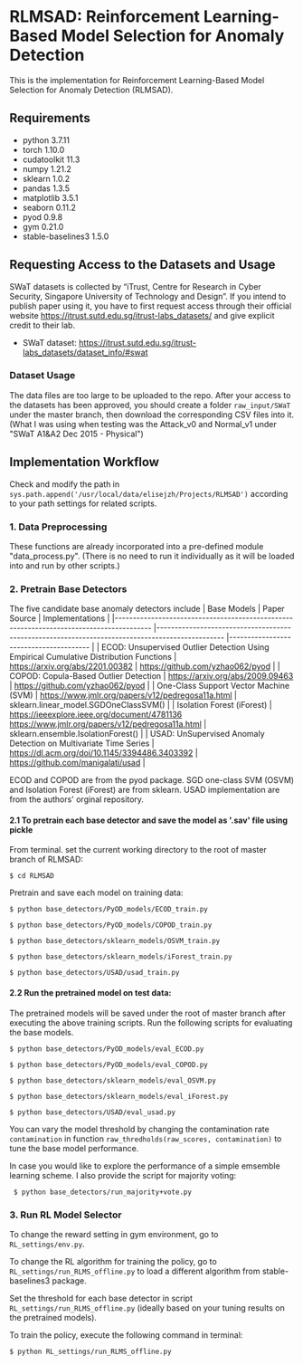 # RLMSAD: Reinforcement Learning-Based Model Selection for Anomaly Detection
This is the implementation for Reinforcement Learning-Based Model Selection for Anomaly Detection (RLMSAD).

## Requirements
 * python 3.7.11
 * torch 1.10.0
 * cudatoolkit 11.3
 * numpy 1.21.2
 * sklearn 1.0.2
 * pandas 1.3.5
 * matplotlib 3.5.1
 * seaborn 0.11.2
 * pyod 0.9.8
 * gym 0.21.0
 * stable-baselines3 1.5.0


## Requesting Access to the Datasets and Usage

SWaT datasets is collected by “iTrust, Centre for Research in Cyber Security, Singapore University of Technology and Design”. If you intend to publish paper using it, you have to first request access through their official website https://itrust.sutd.edu.sg/itrust-labs_datasets/ and give explicit credit to their lab.

* SWaT dataset: https://itrust.sutd.edu.sg/itrust-labs_datasets/dataset_info/#swat

### Dataset Usage
The data files are too large to be uploaded to the repo. After your access to the datasets has been approved, you should create a folder ```raw_input/SWaT``` under the master branch, then download the corresponding CSV files into it. (What I was using when testing was the Attack_v0 and Normal_v1 under "SWaT A1&A2 Dec 2015 - Physical")

## Implementation Workflow

Check and modify the path in ```sys.path.append('/usr/local/data/elisejzh/Projects/RLMSAD')``` according to your path settings for related scripts.

### 1. Data Preprocessing
These functions are already incorporated into a pre-defined module "data_process.py". (There is no need to run it individually as it will be loaded into and run by other scripts.)
### 2. Pretrain Base Detectors
The five candidate base anomaly detectors include
| Base Models                                                                            	| Paper Source                                                                                   	| Implementations                       	|
|----------------------------------------------------------------------------------------	|------------------------------------------------------------------------------------------------	|---------------------------------------	|
| ECOD: Unsupervised Outlier Detection Using Empirical Cumulative Distribution Functions 	| https://arxiv.org/abs/2201.00382                                                               	| https://github.com/yzhao062/pyod      	|
| COPOD: Copula-Based Outlier Detection                                                  	| https://arxiv.org/abs/2009.09463                                                               	| https://github.com/yzhao062/pyod      	|
| One-Class Support Vector Machine (SVM)                                                 	| https://www.jmlr.org/papers/v12/pedregosa11a.html                                              	| sklearn.linear_model.SGDOneClassSVM() 	|
| Isolation Forest (iForest)                                                             	| https://ieeexplore.ieee.org/document/4781136 https://www.jmlr.org/papers/v12/pedregosa11a.html 	| sklearn.ensemble.IsolationForest()    	|
| USAD: UnSupervised Anomaly Detection on Multivariate Time Series                       	| https://dl.acm.org/doi/10.1145/3394486.3403392                                                 	| https://github.com/manigalati/usad    	|

ECOD and COPOD are from the pyod package. SGD one-class SVM (OSVM) and Isolation Forest (iForest) are from sklearn. USAD implementation are from the authors' orginal repository.

#### 2.1 To pretrain each base detector and save the model as '.sav' file using pickle
From terminal. set the current working directory to the root of master branch of RLMSAD: 

  ```$ cd RLMSAD```

Pretrain and save each model on training data:

 ```$ python base_detectors/PyOD_models/ECOD_train.py```
 
 ```$ python base_detectors/PyOD_models/COPOD_train.py```
 
 ```$ python base_detectors/sklearn_models/OSVM_train.py```
 
 ```$ python base_detectors/sklearn_models/iForest_train.py```
 
 ```$ python base_detectors/USAD/usad_train.py```

#### 2.2 Run the pretrained model on test data:
The pretrained models will be saved under the root of master branch after executing the above training scripts.
Run the following scripts for evaluating the base models.

 ```$ python base_detectors/PyOD_models/eval_ECOD.py```
 
 ```$ python base_detectors/PyOD_models/eval_COPOD.py```
 
 ```$ python base_detectors/sklearn_models/eval_OSVM.py```

 ```$ python base_detectors/sklearn_models/eval_iForest.py```
 
 ```$ python base_detectors/USAD/eval_usad.py```
 
 You can vary the model threshold by changing the contamination rate ```contamination``` in function ```raw_thredholds(raw_scores, contamination)``` to tune the base model performance. 
 

In case you would like to explore the performance of a simple emsemble learning scheme. I also provide the script for majority voting:

``` $ python base_detectors/run_majority+vote.py```

### 3. Run RL Model Selector

To change the reward setting in gym environment, go to ```RL_settings/env.py```. 

To change the RL algorithm for training the policy, go to ```RL_settings/run_RLMS_offline.py``` to load a different algorithm from stable-baselines3 package. 

Set the threshold for each base detector in script ```RL_settings/run_RLMS_offline.py``` (ideally based on your tuning results on the pretrained models).

To train the policy, execute the following command in terminal:

```$ python RL_settings/run_RLMS_offline.py```

